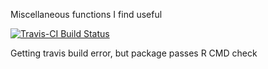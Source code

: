 Miscellaneous functions I find useful

[![Travis-CI Build Status](https://travis-ci.org/EllaKaye/EMK.svg?branch=master)](https://travis-ci.org/EllaKaye/EMK)

Getting travis build error, but package passes R CMD check 
